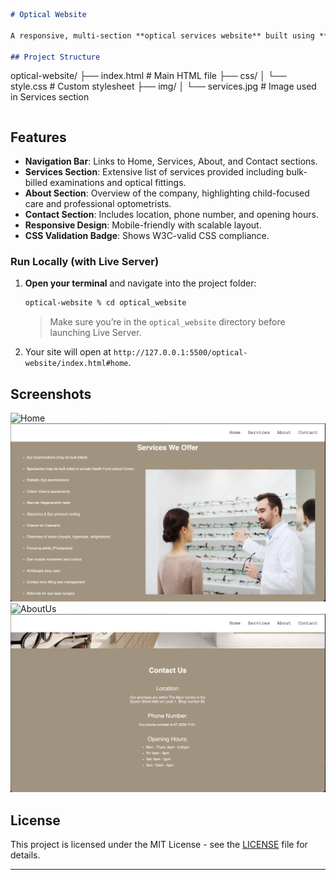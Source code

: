 ```markdown
# Optical Website

A responsive, multi-section **optical services website** built using **HTML5** and **CSS3**. This static website showcases an optical business, detailing its services, contact information, and company background in a clean and accessible layout.

## Project Structure

```

optical-website/
├── index.html              # Main HTML file
├── css/
│   └── style.css           # Custom stylesheet
├── img/
│   └── services.jpg        # Image used in Services section

```
```

## Features

- **Navigation Bar**: Links to Home, Services, About, and Contact sections.
- **Services Section**: Extensive list of services provided including bulk-billed examinations and optical fittings.
- **About Section**: Overview of the company, highlighting child-focused care and professional optometrists.
- **Contact Section**: Includes location, phone number, and opening hours.
- **Responsive Design**: Mobile-friendly with scalable layout.
- **CSS Validation Badge**: Shows W3C-valid CSS compliance.

### Run Locally (with Live Server)

1. **Open your terminal** and navigate into the project folder:

   ```bash
   optical-website % cd optical_website
   ```

   > Make sure you’re in the `optical_website` directory before launching Live Server.

2. Your site will open at `http://127.0.0.1:5500/optical-website/index.html#home`.

## Screenshots

![Home](docs/screenshots/title.png)
![Services](docs/screenshots/services.png)
![AboutUs](docs/screenshots/aboutUs.png)
![Contact](docs/screenshots/contact.png)

## License

This project is licensed under the MIT License - see the [LICENSE](LICENSE) file for details.

---
